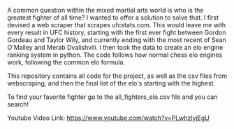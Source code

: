 A common question within the mixed martial arts world is who is the greatest fighter of all time? I wanted to offer a solution to solve that. I first devised a web scraper that scrapes ufcstats.com. This would leave me with every result in UFC history, starting with the first ever fight between Gordon Gordeau and Taylor Wily, and currently ending with the most recent of Sean O'Malley and Merab Dvalishvili. I then took the data to create an elo engine ranking system in python. The code follows how normal chess elo engines work, following the common elo formula.

This repository contains all code for the project, as well as the csv files from webscraping, and then the final list of the elo's starting with the highest. 

To find your favorite fighter go to the all_fighters_elo.csv file and you can search!

Youtube Video Link:
https://www.youtube.com/watch?v=PLwhzlyjEgU
